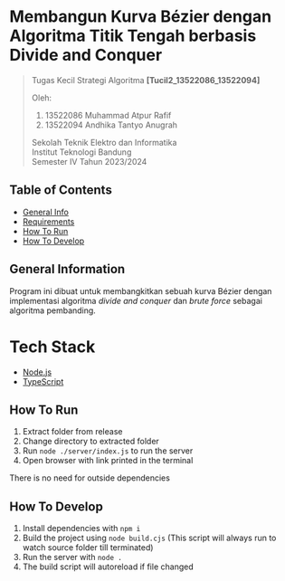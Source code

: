 # Membangun Kurva Bézier dengan Algoritma Titik Tengah berbasis Divide and Conquer

> Tugas Kecil Strategi Algoritma **[Tucil2_13522086_13522094]**
> 
> Oleh:<br>
> 1. 13522086 Muhammad Atpur Rafif<br>
> 2. 13522094 Andhika Tantyo Anugrah<br>
> 
> Sekolah Teknik Elektro dan Informatika<br>
> Institut Teknologi Bandung<br>
> Semester IV Tahun 2023/2024

## Table of Contents
* [General Info](#general-information)
* [Requirements](#requirements)
* [How To Run](#how-to-run)
* [How To Develop](#how-to-develop)

## General Information
Program ini dibuat untuk membangkitkan sebuah kurva Bézier dengan implementasi algoritma <i>divide and conquer</i> dan <i>brute force</i> sebagai algoritma pembanding.

# Tech Stack
* [Node.js](https://nodejs.org)
* [TypeScript](https://www.typescriptlang.org/download)

## How To Run
1. Extract folder from release 
2. Change directory to extracted folder
3. Run `node ./server/index.js` to run the server
4. Open browser with link printed in the terminal

There is no need for outside dependencies

## How To Develop
1. Install dependencies with `npm i`
2. Build the project using `node build.cjs` (This script will always run to watch source folder till terminated)
3. Run the server with `node .`
4. The build script will autoreload if file changed
